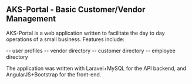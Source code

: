 ## AKS-Portal - Basic Customer/Vendor Management 

AKS-Portal is a web application written to facilitate the day to day operations of a small business. Features include:

-- user profiles
-- vendor directory
-- customer directory
-- employee directory

The application was written with Laravel+MySQL for the API backend, and AngularJS+Bootstrap for the front-end.
